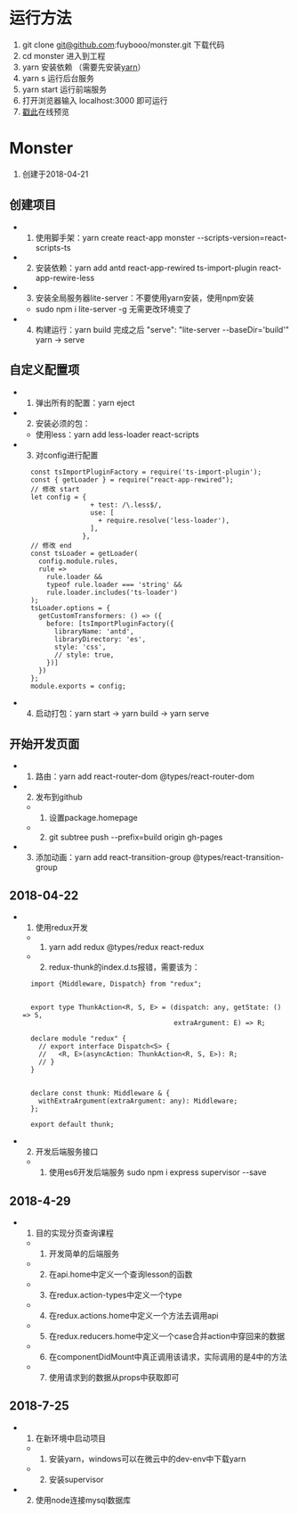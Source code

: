 # 运行方法
1. git clone git@github.com:fuybooo/monster.git 下载代码
2. cd monster 进入到工程
3. yarn 安装依赖 （需要先安装[yarn](https://yarn.bootcss.com/docs/install.html)）
4. yarn s 运行后台服务
5. yarn start 运行前端服务
6. 打开浏览器输入 localhost:3000 即可运行
7. [戳此](https://fuybooo.github.io/monster/#/)在线预览
# Monster
   1. 创建于2018-04-21
## 创建项目
- 1. 使用脚手架：yarn create react-app monster --scripts-version=react-scripts-ts
- 2. 安装依赖：yarn add antd react-app-rewired ts-import-plugin react-app-rewire-less
- 3. 安装全局服务器lite-server：不要使用yarn安装，使用npm安装
    - sudo npm i lite-server -g 无需更改环境变了
- 4. 构建运行：yarn build 完成之后 "serve": "lite-server --baseDir='build'" yarn -> serve

## 自定义配置项
- 1. 弹出所有的配置：yarn eject
- 2. 安装必须的包：
    - 使用less：yarn add less-loader react-scripts
- 3. 对config进行配置
    ```
      const tsImportPluginFactory = require('ts-import-plugin');
      const { getLoader } = require("react-app-rewired");
      // 修改 start
      let config = {
                     + test: /\.less$/,
                     use: [
                       + require.resolve('less-loader'),
                     ],
                   },
      // 修改 end
      const tsLoader = getLoader(
        config.module.rules,
        rule =>
          rule.loader &&
          typeof rule.loader === 'string' &&
          rule.loader.includes('ts-loader')
      );
      tsLoader.options = {
        getCustomTransformers: () => ({
          before: [tsImportPluginFactory({
            libraryName: 'antd',
            libraryDirectory: 'es',
            style: 'css',
            // style: true,
          })]
        })
      };
      module.exports = config;
    ```
- 4. 启动打包：yarn start -> yarn build -> yarn serve

## 开始开发页面
- 1. 路由：yarn add react-router-dom @types/react-router-dom
- 2. 发布到github
    - 1. 设置package.homepage
    - 2. git subtree push --prefix=build origin gh-pages
- 3. 添加动画：yarn add react-transition-group @types/react-transition-group

## 2018-04-22
  - 1. 使用redux开发
    - 1. yarn add redux @types/redux react-redux
    - 2. redux-thunk的index.d.ts报错，需要该为：
    ```
      import {Middleware, Dispatch} from "redux";
      
      
      export type ThunkAction<R, S, E> = (dispatch: any, getState: () => S,
                                          extraArgument: E) => R;
      
      declare module "redux" {
        // export interface Dispatch<S> {
        //   <R, E>(asyncAction: ThunkAction<R, S, E>): R;
        // }
      }
      
      
      declare const thunk: Middleware & {
        withExtraArgument(extraArgument: any): Middleware;
      };
      
      export default thunk;

    ```

  - 2. 开发后端服务接口
    - 1. 使用es6开发后端服务 sudo npm i express supervisor --save
## 2018-4-29
  - 1. 目的实现分页查询课程
    - 1. 开发简单的后端服务
    - 2. 在api.home中定义一个查询lesson的函数
    - 3. 在redux.action-types中定义一个type
    - 4. 在redux.actions.home中定义一个方法去调用api
    - 5. 在redux.reducers.home中定义一个case合并action中穿回来的数据
    - 6. 在componentDidMount中真正调用该请求，实际调用的是4中的方法
    - 7. 使用请求到的数据从props中获取即可
## 2018-7-25
  - 1. 在新环境中启动项目
      - 1. 安装yarn，windows可以在微云中的dev-env中下载yarn
      - 2. 安装supervisor
  - 2. 使用node连接mysql数据库